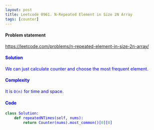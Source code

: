 ```yaml
---
layout: post
title: Leetcode 0961. N-Repeated Element in Size 2N Array
tags: [counter]
---
```


#### Problem statement

<a href="https://leetcode.com/problems/n-repeated-element-in-size-2n-array/"> <font color = blue>https://leetcode.com/problems/n-repeated-element-in-size-2n-array/

#### Solution
We can just calculate counter and choose the most frequent element.

#### Complexity
It is `O(n)` for time and space.

#### Code
```python
class Solution:
    def repeatedNTimes(self, nums):
        return Counter(nums).most_common()[0][0]
```
